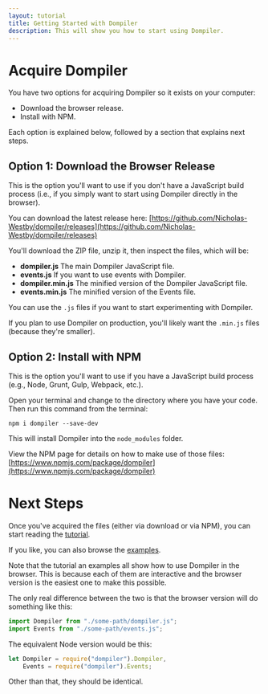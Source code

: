 ```yaml
---
layout: tutorial
title: Getting Started with Dompiler
description: This will show you how to start using Dompiler.
---
```


# Acquire Dompiler

You have two options for acquiring Dompiler so it exists on your computer:

* Download the browser release.
* Install with NPM.

Each option is explained below, followed by a section that explains next steps.

## Option 1: Download the Browser Release

This is the option you'll want to use if you don't have a JavaScript build process (i.e., if you simply want to start using Dompiler directly in the browser).

You can download the latest release here: [https://github.com/Nicholas-Westby/dompiler/releases](https://github.com/Nicholas-Westby/dompiler/releases)

You'll download the ZIP file, unzip it, then inspect the files, which will be:

* **dompiler.js** The main Dompiler JavaScript file.
* **events.js** If you want to use events with Dompiler.
* **dompiler.min.js** The minified version of the Dompiler JavaScript file.
* **events.min.js** The minified version of the Events file.

You can use the `.js` files if you want to start experimenting with Dompiler.

If you plan to use Dompiler on production, you'll likely want the `.min.js` files (because they're smaller).

## Option 2: Install with NPM

This is the option you'll want to use if you have a JavaScript build process (e.g., Node, Grunt, Gulp, Webpack, etc.).

Open your terminal and change to the directory where you have your code. Then run this command from the terminal:

```
npm i dompiler --save-dev
```

This will install Dompiler into the `node_modules` folder.

View the NPM page for details on how to make use of those files: [https://www.npmjs.com/package/dompiler](https://www.npmjs.com/package/dompiler)

# Next Steps

Once you've acquired the files (either via download or via NPM), you can start reading the [tutorial](/tutorial/).

If you like, you can also browse the [examples](/examples/).

Note that the tutorial an examples all show how to use Dompiler in the browser. This is because each of them are interactive and the browser version is the easiest one to make this possible.

The only real difference between the two is that the browser version will do something like this:

```javascript
import Dompiler from "./some-path/dompiler.js";
import Events from "./some-path/events.js";
```

The equivalent Node version would be this:

```javascript
let Dompiler = require("dompiler").Dompiler,
    Events = require("dompiler").Events;
```

Other than that, they should be identical.